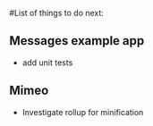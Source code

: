 #List of things to do next:

## Messages example app
- add unit tests

## Mimeo
- Investigate rollup for minification
